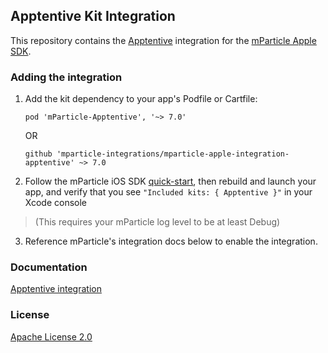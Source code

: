 ## Apptentive Kit Integration

This repository contains the [Apptentive](https://www.apptentive.com) integration for the [mParticle Apple SDK](https://github.com/mParticle/mparticle-apple-sdk).

### Adding the integration

1. Add the kit dependency to your app's Podfile or Cartfile:

    ```
    pod 'mParticle-Apptentive', '~> 7.0'
    ```

    OR

    ```
    github 'mparticle-integrations/mparticle-apple-integration-apptentive' ~> 7.0
    ```

2. Follow the mParticle iOS SDK [quick-start](https://github.com/mParticle/mparticle-apple-sdk), then rebuild and launch your app, and verify that you see `"Included kits: { Apptentive }"` in your Xcode console 

> (This requires your mParticle log level to be at least Debug)

3. Reference mParticle's integration docs below to enable the integration.

### Documentation

[Apptentive integration](https://docs.mparticle.com/integrations/apptentive/event/)

### License

[Apache License 2.0](http://www.apache.org/licenses/LICENSE-2.0)
